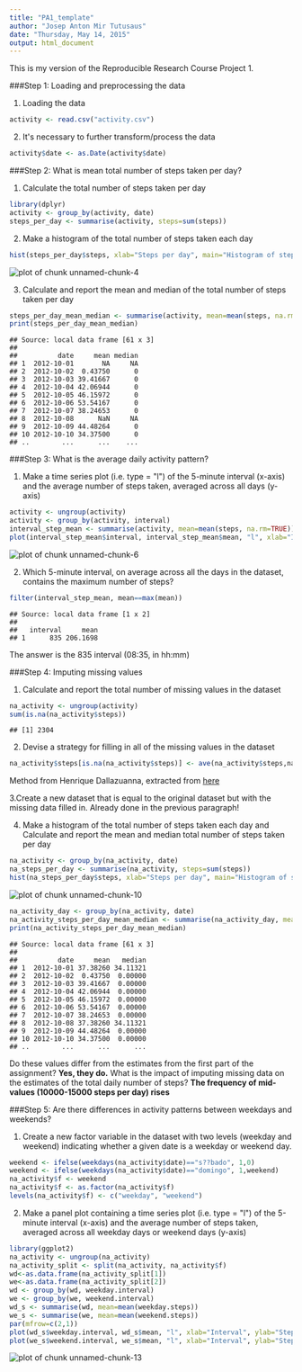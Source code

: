 ```yaml
---
title: "PA1_template"
author: "Josep Anton Mir Tutusaus"
date: "Thursday, May 14, 2015"
output: html_document
---
```


This is my version of the Reproducible Research Course Project 1.

###Step 1: Loading and preprocessing the data

1. Loading the data

```r
activity <- read.csv("activity.csv")
```

2. It's necessary to further transform/process the data

```r
activity$date <- as.Date(activity$date)
```

###Step 2: What is mean total number of steps taken per day?
1. Calculate the total number of steps taken per day

```r
library(dplyr)
activity <- group_by(activity, date)
steps_per_day <- summarise(activity, steps=sum(steps))
```

2. Make a histogram of the total number of steps taken each day


```r
hist(steps_per_day$steps, xlab="Steps per day", main="Histogram of steps per day")
```

![plot of chunk unnamed-chunk-4](figure/unnamed-chunk-4-1.png) 

3. Calculate and report the mean and median of the total number of steps taken per day

```r
steps_per_day_mean_median <- summarise(activity, mean=mean(steps, na.rm=T), median=median(steps, na.rm=T))
print(steps_per_day_mean_median)
```

```
## Source: local data frame [61 x 3]
## 
##          date     mean median
## 1  2012-10-01       NA     NA
## 2  2012-10-02  0.43750      0
## 3  2012-10-03 39.41667      0
## 4  2012-10-04 42.06944      0
## 5  2012-10-05 46.15972      0
## 6  2012-10-06 53.54167      0
## 7  2012-10-07 38.24653      0
## 8  2012-10-08      NaN     NA
## 9  2012-10-09 44.48264      0
## 10 2012-10-10 34.37500      0
## ..        ...      ...    ...
```

###Step 3: What is the average daily activity pattern?
1. Make a time series plot (i.e. type = "l") of the 5-minute interval (x-axis) and the average number of steps taken, averaged across all days (y-axis)


```r
activity <- ungroup(activity)
activity <- group_by(activity, interval)
interval_step_mean <- summarise(activity, mean=mean(steps, na.rm=TRUE))
plot(interval_step_mean$interval, interval_step_mean$mean, "l", xlab="Interval", ylab="Step Mean")
```

![plot of chunk unnamed-chunk-6](figure/unnamed-chunk-6-1.png) 

2. Which 5-minute interval, on average across all the days in the dataset, contains the maximum number of steps?

```r
filter(interval_step_mean, mean==max(mean))
```

```
## Source: local data frame [1 x 2]
## 
##   interval     mean
## 1      835 206.1698
```

The answer is the 835 interval (08:35, in hh:mm)

###Step 4: Imputing missing values
1. Calculate and report the total number of missing values in the dataset

```r
na_activity <- ungroup(activity)
sum(is.na(na_activity$steps))
```

```
## [1] 2304
```

2. Devise a strategy for filling in all of the missing values in the dataset

```r
na_activity$steps[is.na(na_activity$steps)] <- ave(na_activity$steps,na_activity$interval,FUN=function(x)mean(x,na.rm = T))[is.na(na_activity$steps)]
```

Method from Henrique Dallazuanna, extracted from [here](http://grokbase.com/t/r/r-help/0969yezzan/r-how-to-substitute-missing-values-nas-by-the-group-means)

3.Create a new dataset that is equal to the original dataset but with the missing data filled in.
Already done in the previous paragraph!

4. Make a histogram of the total number of steps taken each day and Calculate and report the mean and median total number of steps taken per day

```r
na_activity <- group_by(na_activity, date)
na_steps_per_day <- summarise(na_activity, steps=sum(steps))
hist(na_steps_per_day$steps, xlab="Steps per day", main="Histogram of steps per day")
```

![plot of chunk unnamed-chunk-10](figure/unnamed-chunk-10-1.png) 

```r
na_activity_day <- group_by(na_activity, date)
na_activity_steps_per_day_mean_median <- summarise(na_activity_day, mean=mean(steps), median=median(steps))
print(na_activity_steps_per_day_mean_median)
```

```
## Source: local data frame [61 x 3]
## 
##          date     mean   median
## 1  2012-10-01 37.38260 34.11321
## 2  2012-10-02  0.43750  0.00000
## 3  2012-10-03 39.41667  0.00000
## 4  2012-10-04 42.06944  0.00000
## 5  2012-10-05 46.15972  0.00000
## 6  2012-10-06 53.54167  0.00000
## 7  2012-10-07 38.24653  0.00000
## 8  2012-10-08 37.38260 34.11321
## 9  2012-10-09 44.48264  0.00000
## 10 2012-10-10 34.37500  0.00000
## ..        ...      ...      ...
```

Do these values differ from the estimates from the first part of the assignment? **Yes, they do.** What is the impact of imputing missing data on the estimates of the total daily number of steps? **The frequency of mid-values (10000-15000 steps per day) rises**

###Step 5: Are there differences in activity patterns between weekdays and weekends?
1. Create a new factor variable in the dataset with two levels (weekday and weekend) indicating whether a given date is a weekday or weekend day.

```r
weekend <- ifelse(weekdays(na_activity$date)=="s??bado", 1,0)
weekend <- ifelse(weekdays(na_activity$date)=="domingo", 1,weekend)
na_activity$f <- weekend
na_activity$f <- as.factor(na_activity$f)
levels(na_activity$f) <- c("weekday", "weekend")
```

2. Make a panel plot containing a time series plot (i.e. type = "l") of the 5-minute interval (x-axis) and the average number of steps taken, averaged across all weekday days or weekend days (y-axis)

```r
library(ggplot2)
na_activity <- ungroup(na_activity)
na_activity_split <- split(na_activity, na_activity$f)
wd<-as.data.frame(na_activity_split[1])
we<-as.data.frame(na_activity_split[2])
wd <- group_by(wd, weekday.interval)
we <- group_by(we, weekend.interval)
wd_s <- summarise(wd, mean=mean(weekday.steps))
we_s <- summarise(we, mean=mean(weekend.steps))
par(mfrow=c(2,1))
plot(wd_s$weekday.interval, wd_s$mean, "l", xlab="Interval", ylab="Step Mean", main="Weekday")
plot(we_s$weekend.interval, we_s$mean, "l", xlab="Interval", ylab="Step Mean", main="Weekend")
```

![plot of chunk unnamed-chunk-13](figure/unnamed-chunk-13-1.png) 

